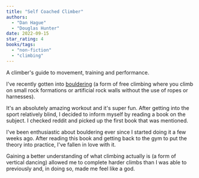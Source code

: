 ```yaml
---
title: "Self Coached Climber"
authors:
  - "Dan Hague"
  - "Douglas Hunter"
date: 2022-09-15
star_rating: 4
books/tags:
  - "non-fiction"
  - "climbing"
---
```


A climber's guide to movement, training and performance.

<!--more-->

I've recently gotten into [bouldering](https://en.wikipedia.org/wiki/Bouldering)
(a form of free climbing where you climb on small rock formations or artificial
rock walls without the use of ropes or harnesses).

It's an absolutely amazing workout and it's super fun. After getting into the
sport relatively blind, I decided to inform myself by reading a book on the
subject. I checked reddit and picked up the first book that was mentioned.

I've been enthusiastic about bouldering ever since I started doing it a few
weeks ago. After reading this book and getting back to the gym to put the theory
into practice, I've fallen in love with it.

Gaining a better understanding of what climbing actually is (a form of vertical
dancing) allowed me to complete harder climbs than I was able to previously and,
in doing so, made me feel like a god.
